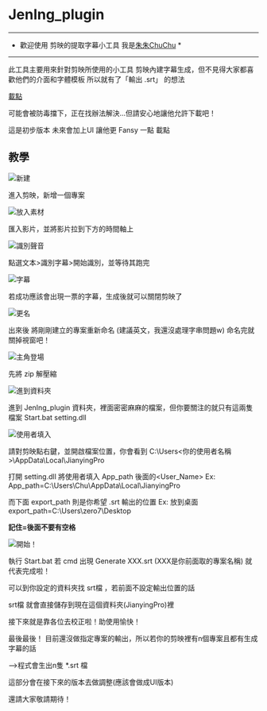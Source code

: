 # JenIng_plugin

***************************************************
* 歡迎使用 剪映的提取字幕小工具   我是[朱朱ChuChu](https://www.facebook.com/ChuChuStreaming)  *
***************************************************
此工具主要用來針對剪映所使用的小工具
剪映內建字幕生成，但不見得大家都喜歡他們的介面和字體模板
所以就有了「輸出 .srt」 的想法

[載點](http://www.mediafire.com/file/rg1nigy5qu0186v/JenIng_plugin.zip/file)

可能會被防毒擋下，正在找辦法解決...但請安心地讓他允許下載吧！

這是初步版本 未來會加上UI 讓他更 Fansy 一點  載點

教學
----------------------------------------------------------------------------------------------

![新建](https://media.discordapp.net/attachments/726760885816918096/813355474497568798/unknown.png?width=677&height=447)

進入剪映，新增一個專案

![放入素材](https://media.discordapp.net/attachments/726760885816918096/813356561517903872/unknown.png?width=725&height=393)

匯入影片，並將影片拉到下方的時間軸上

![識別聲音](https://media.discordapp.net/attachments/726760885816918096/813357065350545418/unknown.png?width=725&height=393)

點選文本>識別字幕>開始識別，並等待其跑完

![字幕](https://media.discordapp.net/attachments/726760885816918096/813357237857943563/unknown.png?width=1440&height=178)

若成功應該會出現一票的字幕，生成後就可以關閉剪映了

![更名](https://media.discordapp.net/attachments/726760885816918096/813358134571434004/unknown.png)

出來後 將剛剛建立的專案重新命名 (建議英文，我還沒處理字串問題w)  命名完就關掉視窗吧！

![主角登場](https://media.discordapp.net/attachments/726760885816918096/813358904029216768/unknown.png)

先將 zip 解壓縮

![進到資料夾](https://media.discordapp.net/attachments/726760885816918096/813361897793257512/unknown.png?width=725&height=398)

進到 JenIng_plugin 資料夾，裡面密密麻麻的檔案，但你要關注的就只有這兩隻檔案  Start.bat setting.dll

![使用者填入](https://media.discordapp.net/attachments/726760885816918096/813363050768760832/unknown.png?width=725&height=406)

請對剪映點右鍵，並開啟檔案位置，你會看到 C:\Users\<你的使用者名稱>\AppData\Local\JianyingPro

打開 setting.dll 將使用者填入 App_path 後面的<User_Name>    Ex: App_path=C:\Users\Chu\AppData\Local\JianyingPro

而下面 export_path 則是你希望 .srt 輸出的位置  Ex: 放到桌面  export_path=C:\Users\zero7\Desktop

**記住=後面不要有空格**

![開始！](https://media.discordapp.net/attachments/726760885816918096/813368665730187314/unknown.png?width=677&height=447)

執行 Start.bat  若 cmd 出現 Generate XXX.srt (XXX是你前面取的專案名稱) 就代表完成啦！

可以到你設定的資料夾找 srt檔 ，若前面不設定輸出位置的話

srt檔 就會直接儲存到現在這個資料夾(JianyingPro)裡

接下來就是靠各位去校正啦！助使用愉快！

最後最後！
目前還沒做指定專案的輸出，所以若你的剪映裡有n個專案且都有生成字幕的話

-->程式會生出n隻 *.srt 檔

這部分會在接下來的版本去做調整(應該會做成UI版本)

還請大家敬請期待！
